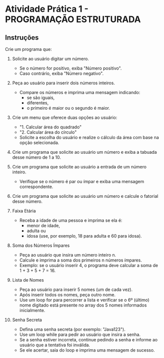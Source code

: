 # Atividade Prática 1 - PROGRAMAÇÃO ESTRUTURADA

## Instruções
Crie um programa que:

1. Solicite ao usuário digitar um número.
   - Se o número for positivo, exiba "Número positivo".
   - Caso contrário, exiba "Número negativo".

2. Peça ao usuário para inserir dois números inteiros.
   - Compare os números e imprima uma mensagem indicando:
     - se são iguais,
     - diferentes,
     - o primeiro é maior ou o segundo é maior.

3. Crie um menu que oferece duas opções ao usuário:
   - "1. Calcular área do quadrado"
   - "2. Calcular área do círculo"
   - Solicite a escolha do usuário e realize o cálculo da área com base na opção selecionada.

4. Crie um programa que solicite ao usuário um número e exiba a tabuada desse número de 1 a 10.

5. Crie um programa que solicite ao usuário a entrada de um número inteiro.
   - Verifique se o número é par ou ímpar e exiba uma mensagem correspondente.

6. Crie um programa que solicite ao usuário um número e calcule o fatorial desse número.

7. Faixa Etária
   - Receba a idade de uma pessoa e imprima se ela é:
     - menor de idade,
     - adulta ou
     - idosa (use, por exemplo, 18 para adulta e 60 para idosa).

8. Soma dos Números Ímpares
   - Peça ao usuário que insira um número inteiro n.
   - Calcule e imprima a soma dos primeiros n números ímpares.
   - Exemplo: se o usuário inserir 4, o programa deve calcular a soma de 1 + 3 + 5 + 7 = 16.

9. Lista de Nomes
   - Peça ao usuário para inserir 5 nomes (um de cada vez).
   - Após inserir todos os nomes, peça outro nome.
   - Use um loop for para percorrer a lista e verificar se o 6º (último) nome digitado está presente no array dos 5 nomes informados inicialmente.

10. Senha Secreta
    - Defina uma senha secreta (por exemplo: "Java123").
    - Use um loop while para pedir ao usuário que insira a senha.
    - Se a senha estiver incorreta, continue pedindo a senha e informe ao usuário que a tentativa foi inválida.
    - Se ele acertar, saia do loop e imprima uma mensagem de sucesso.
